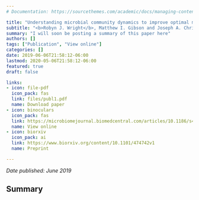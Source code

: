 ```yaml
---
# Documentation: https://sourcethemes.com/academic/docs/managing-content/

title: "Understanding microbial community dynamics to improve optimal microbiome selection"
subtitle: "<b>Robyn J. Wright</b>, Matthew I. Gibson and Joseph A. Christie-Oleza"
summary: "I will soon be posting a summary of this paper here"
authors: []
tags: ["Publication", "View online"]
categories: []
date: 2019-06-06T21:58:12-06:00
lastmod: 2020-05-06T21:58:12-06:00
featured: true
draft: false

links: 
- icon: file-pdf
  icon_pack: fas
  link: files/publ1.pdf
  name: Download paper
- icon: binoculars
  icon_pack: fas
  link: https://microbiomejournal.biomedcentral.com/articles/10.1186/s40168-019-0702-x
  name: View online
- icon: biorxiv
  icon_pack: ai
  link: https://www.biorxiv.org/content/10.1101/474742v1
  name: Preprint

---
```

_Date published: June 2019_

<h2>Summary</h2>
